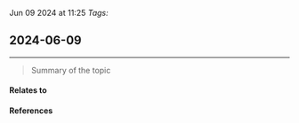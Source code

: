 Jun 09 2024 at 11:25
_Tags:_
## 2024-06-09
---
>Summary of the topic
>

#### Relates to

#### References
